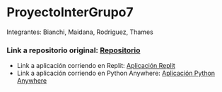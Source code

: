 # ProyectoInterGrupo7

Integrantes: Bianchi, Maidana, Rodriguez, Thames

### Link a repositorio original: <A HREF="https://github.com/PioIX/G07-TPI-1CUAT"> Repositorio </A>

* Link a aplicación corriendo en Replit: <A HREF="https://proyectointergrupo7.agustinathames.repl.co/"> Aplicación Replit </A>
* Link a aplicación corriendo en Python Anywhere: <A HREF="http://agustinathames.pythonanywhere.com/"> Aplicación Python Anywhere </A>
